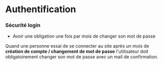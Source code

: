 # Authentification

### Sécurité login

- Avoir une obligation une fois par mois de changer son mot de passe

Quand une personne essai de se connecter au site après un mois de **création de compte / changement de mot de passe** l'utilisateur doit obligatoirement changer son mot de passe avec un mail de confirmation.